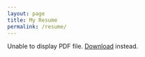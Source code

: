 ```yaml
---
layout: page
title: My Resume
permalink: /resume/
---
```

<object data="/resume.pdf" type="application/pdf" width="100%" height="500px">
      <p>Unable to display PDF file. <a href="/resume.pdf">Download</a> instead.</p>
</object>

